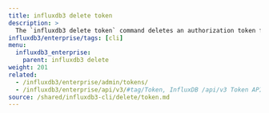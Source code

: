 ```yaml
---
title: influxdb3 delete token
description: >
  The `influxdb3 delete token` command deletes an authorization token from the {{% product-name %}} server.
influxdb3/enterprise/tags: [cli]
menu:
  influxdb3_enterprise:
    parent: influxdb3 delete 
weight: 201
related:
  - /influxdb3/enterprise/admin/tokens/
  - /influxdb3/enterprise/api/v3/#tag/Token, InfluxDB /api/v3 Token API reference
source: /shared/influxdb3-cli/delete/token.md
---
```


<!-- The content of this file is at
//SOURCE - content/shared/influxdb3-cli/delete/token.md
-->
